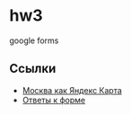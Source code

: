 # hw3
google forms
## Ссылки
* [Москва как Яндекс Карта](https://docs.google.com/forms/d/1t5BbUEeUmMNyfWiJP707QiB_5SPIORbHxafFyHiz54g/edit#responses)
* [Ответы к форме](https://docs.google.com/spreadsheets/d/1FJyiL5BcRA4m_ljxaukYZLf0yQ_T2LUaQ14gAEUuML0/edit#gid=1517636436)
